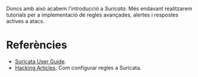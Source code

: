 Doncs amb això acabem l'introducció a *Suricata*. Més endavant realitzarem tutorials per a implementació de regles avançades, alertes i respostes actives a atacs.

# Referències
- [Suricata User Guide](https://suricata.readthedocs.io/en/suricata-4.1.2/index.html).
- [Hacking Articles](https://www.hackingarticles.in/configure-suricata-ids-ubuntu/): Com configurar regles a Suricata.

